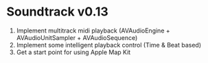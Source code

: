 # Soundtrack v0.13

1. Implement multitrack midi playback (AVAudioEngine + AVAudioUnitSampler + AVAudioSequence)
2. Implement some intelligent playback control (Time & Beat based)
3. Get a start point for using Apple Map Kit

